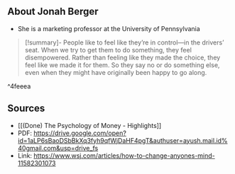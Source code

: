 ## About Jonah Berger
- She is a marketing professor at the University of Pennsylvania

> [!summary]-  People like to feel like they’re in control—in the drivers’ seat. When we try to get them to do something, they feel disempowered. Rather than feeling like they made the choice, they feel like we made it for them. So they say no or do something else, even when they might have originally been happy to go along.

^4feeea

## Sources
- [[(Done) The Psychology of Money - Highlights]]
- PDF: https://drive.google.com/open?id=1aLP6sBaoDSbBkXq3fyh9qfWjDaHF4pgT&authuser=ayush.mail.id%40gmail.com&usp=drive_fs
- Link: https://www.wsj.com/articles/how-to-change-anyones-mind-11582301073